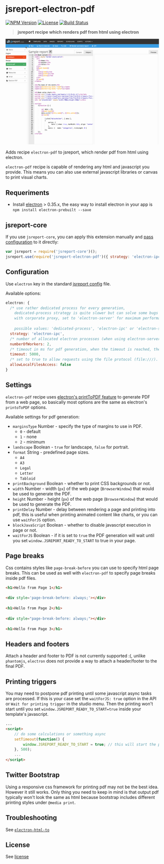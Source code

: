 # jsreport-electron-pdf
[![NPM Version](http://img.shields.io/npm/v/jsreport-electron-pdf.svg?style=flat-square)](https://npmjs.com/package/jsreport-electron-pdf)
[![License](http://img.shields.io/npm/l/jsreport-electron-pdf.svg?style=flat-square)](http://opensource.org/licenses/MIT)
[![Build Status](https://travis-ci.org/bjrmatos/jsreport-electron-pdf.png?branch=master)](https://travis-ci.org/bjrmatos/jsreport-electron-pdf)

> **jsreport recipe which renders pdf from html using electron**

![demo](demo.gif)

Adds recipe `electron-pdf` to jsreport, which render pdf from html using electron.

`electron-pdf` recipe is capable of rendering any html and javascript you provide. This means you can also use external javascript libraries or canvas to print visual charts.

## Requeriments

- Install [electron](http://electron.atom.io/) > 0.35.x, the easy way to install electron in your app is `npm install electron-prebuilt --save`

## jsreport-core

If you use `jsreport-core`, you can apply this extension manually and [pass configuration](#configuration) to it directly:

```js
var jsreport = require('jsreport-core')();
jsreport.use(require('jsreport-electron-pdf')({ strategy: 'electron-ipc' }));
```

## Configuration

Use `electron` key in the standard [jsreport config](https://github.com/jsreport/jsreport/blob/master/config.md) file.

Available options:

```js
electron: {
  /* use rather dedicated process for every generation, 
    dedicated-process strategy is quite slower but can solve some bugs 
    with corporate proxy, set to 'electron-server' for maximum performance. 

    possible values: 'dedicated-process', 'electron-ipc' or 'electron-server', defaults to 'dedicated-process' */
  strategy: 'electron-ipc',
  /* number of allocated electron processes (when using electron-server strategy) */
  numberOfWorkers: 2,
  /* timeout in ms for pdf generation, when the timeout is reached, the conversion is cancelled */
  timeout: 5000,
  /* set to true to allow requests using the file protocol (file:///). defaults to false */
  allowLocalFilesAccess: false
}
```

## Settings

`electron-pdf` recipe uses [electron's printToPDF feature](http://electron.atom.io/docs/v0.35.0/api/web-contents/#webcontents-printtopdf-options-callback) to generate PDF from a web page, so basically most options are the same as electron's `printoToPDF` options.

Available settings for pdf generation:

- `marginsType` Number - specify the type of margins to use in PDF.
  - `0` - default
  - `1` - none
  - `2` - minimum
- `landscape` Boolean - `true` for landscape, `false` for portrait.
- `format` String - predefined page sizes.
  - `A4`
  - `A3`
  - `Legal`
  - `Letter`
  - `Tabloid` 
- `printBackground` Boolean - whether to print CSS backgrounds or not.
- `width` Number - width (`px`) of the web page (`BrowserWindow`) that would be used to generate the PDF.
- `height` Number - height (`px`) of the web page (`BrowserWindow`) that would be used to generate the PDF.
- `printDelay` Number - delay between rendering a page and printing into pdf, this is useful when printing animated content like charts, or you can use `waitForJS` option.
- `blockJavaScript` Boolean - whether to disable javascript execution in page or not.
- `waitForJS` Boolean - if it is set to `true` the PDF generation will wait until you set `window.JSREPORT_READY_TO_START` to true in your page.

## Page breaks

Css contains styles like `page-break-before` you can use to specify html page breaks. This can be used as well with `electron-pdf` to specify page breaks inside pdf files.

```html
<h1>Hello from Page 1</h1>

<div style='page-break-before: always;'></div>

<h1>Hello from Page 2</h1>

<div style="page-break-before: always;"></div>

<h1>Hello from Page 3</h1>
```

## Headers and footers

Attach a header and footer to PDF is not currently supported :(, unlike `phantomjs`, `electron` does not provide a way to attach a header/footer to the final PDF.

## Printing triggers

You may need to postpone pdf printing until some javascript async tasks are processed. If this is your case set the `waitForJS: true` option in the API or `Wait for printing trigger` in the studio menu. Then the printing won't start until you set `window.JSREPORT_READY_TO_START=true` inside your template's javascript.

```html
...
<script>
    // do some calculations or something async
    setTimeout(function() {
        window.JSREPORT_READY_TO_START = true; // this will start the pdf printing
    }, 500);
    ...
</script>
```

## Twitter Bootstrap
Using a responsive css framework for printing pdf may not be the best idea. However it still works. Only thing you need to keep in mind is that output pdf typically won't look the same as html because bootstrap includes different printing styles under `@media print`.

## Troubleshooting

See [`electron-html-to`](https://github.com/bjrmatos/electron-html-to#troubleshooting)

## License
See [license](https://github.com/bjrmatos/jsreport-electron-pdf/blob/master/LICENSE)
